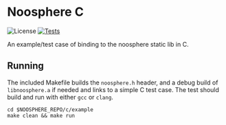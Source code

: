 # Noosphere C

![License](https://img.shields.io/badge/license-MIT%2FApache--2.0-blue?label=License)
[![Tests](https://img.shields.io/github/workflow/status/subconsciousnetwork/noosphere/Run%20test%20suite/main?label=Tests)](https://github.com/subconsciousnetwork/noosphere/actions/workflows/run_test_suite.yaml?query=branch%3Amain)

An example/test case of binding to the noosphere static lib in C.

## Running

The included Makefile builds the `noosphere.h` header, and a debug build
of `libnoosphere.a` if needed and links to a simple C test case. The test should build and run with either `gcc` or `clang`.

```
cd $NOOSPHERE_REPO/c/example
make clean && make run
```
